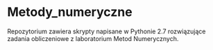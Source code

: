 # Metody_numeryczne

Repozytorium zawiera skrypty napisane w Pythonie 2.7 rozwiązujące zadania obliczeniowe z laboratorium Metod Numerycznych.
